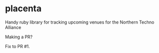 # placenta
Handy ruby library for tracking upcoming venues for the Northern Techno Alliance

Making a PR?

Fix to PR #1.

